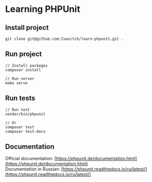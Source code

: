 # Learning PHPUnit

## Install project
``` 
git clone git@github.com:Ivanitch/learn-phpunit.git .
``` 
## Run project
``` 
// Install packeges
composer install

// Run server
make serve
```
## Run tests
```
// Run test
vendor/bin/phpunit

// Or
composer test
composer test-docs
 ```

## Documentation
Official documentation: [https://phpunit.de/documentation.html](https://phpunit.de/documentation.html)  
Documentation in Russian: [https://phpunit.readthedocs.io/ru/latest/](https://phpunit.readthedocs.io/ru/latest/)